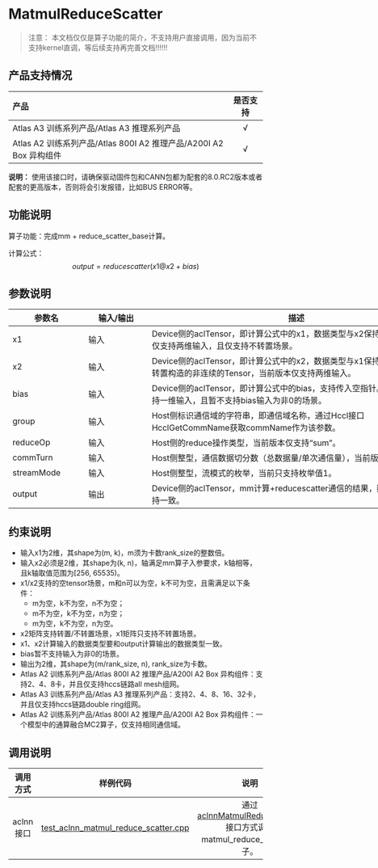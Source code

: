 # MatmulReduceScatter

> 注意：
> 本文档仅仅是算子功能的简介，不支持用户直接调用，因为当前不支持kernel直调，等后续支持再完善文档!!!!!!

## 产品支持情况

| 产品                                                         | 是否支持 |
| :----------------------------------------------------------- | :------: |
| <term>Atlas A3 训练系列产品/Atlas A3 推理系列产品</term>     |    √     |
| <term>Atlas A2 训练系列产品/Atlas 800I A2 推理产品/A200I A2 Box 异构组件</term> |    √     |

**说明：** 使用该接口时，请确保驱动固件包和CANN包都为配套的8.0.RC2版本或者配套的更高版本，否则将会引发报错，比如BUS ERROR等。

## 功能说明

算子功能：完成mm + reduce_scatter_base计算。

计算公式：
$$
output=reducescatter(x1@x2+bias)
$$


## 参数说明

<table style="undefined;table-layout: fixed; width: 1576px"> <colgroup>
 <col style="width: 170px">
 <col style="width: 170px">
 <col style="width: 800px">
 <col style="width: 800px">
 <col style="width: 200px">
 </colgroup>
 <thead>
  <tr>
   <th>参数名</th>
   <th>输入/输出</th>
   <th>描述</th>
   <th>数据类型</th>
   <th>数据格式</th>
  </tr></thead>
 <tbody>
  <tr>
   <td>x1</td>
   <td>输入</td>
   <td>Device侧的aclTensor，即计算公式中的x1，数据类型与x2保持一致。当前版本仅支持两维输入，且仅支持不转置场景。</td>
   <td>FLOAT16、BFLOAT16</td>
   <td>ND</td>
  </tr>
  <tr>
   <td>x2</td>
   <td>输入</td>
   <td>Device侧的aclTensor，即计算公式中的x2，数据类型与x1保持一致。支持通过转置构造的非连续的Tensor，当前版本仅支持两维输入。</td>
   <td>FLOAT16、BFLOAT16</td>
   <td>ND</td>
  </tr>
  <tr>
   <td>bias</td>
   <td>输入</td>
   <td>Device侧的aclTensor，即计算公式中的bias，支持传入空指针。当前版本仅支持一维输入，且暂不支持bias输入为非0的场景。</td>
   <td>FLOAT16、BFLOAT16</td>
   <td>ND</td>
  </tr>
  <tr>
   <td>group</td>
   <td>输入</td>
   <td>Host侧标识通信域的字符串，即通信域名称，通过Hccl接口HcclGetCommName获取commName作为该参数。</td>
   <td>STRING</td>
   <td>ND</td>
  </tr>
  <tr>
   <td>reduceOp</td>
   <td>输入</td>
   <td>Host侧的reduce操作类型，当前版本仅支持“sum”。</td>
   <td>STRING</td>
   <td>ND</td>
  </tr>
  <tr>
   <td>commTurn</td>
   <td>输入</td>
   <td>Host侧整型，通信数据切分数（总数据量/单次通信量），当前版本仅支持输入0。</td>
   <td>INT64</td>
   <td>ND</td>
  </tr>
  <tr>
   <td>streamMode</td>
   <td>输入</td>
   <td>Host侧整型，流模式的枚举，当前只支持枚举值1。</td>
   <td>INT64</td>
   <td>ND</td>
  </tr>
  <tr>
   <td>output</td>
   <td>输出</td>
   <td>Device侧的aclTensor，mm计算+reducescatter通信的结果，数据类型与x1保持一致。</td>
   <td>FLOAT16、BFLOAT16</td>
   <td>ND</td>
  </tr>
 </tbody></table>



## 约束说明

- 输入x1为2维，其shape为\(m, k\)，m须为卡数rank_size的整数倍。
- 输入x2必须是2维，其shape为\(k, n\)，轴满足mm算子入参要求，k轴相等，且k轴取值范围为\[256, 65535)。
- x1/x2支持的空tensor场景，m和n可以为空，k不可为空，且需满足以下条件：
  - m为空，k不为空，n不为空；
  - m不为空，k不为空，n为空；
  - m为空，k不为空，n为空。
- x2矩阵支持转置/不转置场景，x1矩阵只支持不转置场景。
- x1、x2计算输入的数据类型要和output计算输出的数据类型一致。
- bias暂不支持输入为非0的场景。
- 输出为2维，其shape为\(m/rank\_size, n\), rank_size为卡数。
- <term>Atlas A2 训练系列产品/Atlas 800I A2 推理产品/A200I A2 Box 异构组件</term>：支持2、4、8卡，并且仅支持hccs链路all mesh组网。
- <term>Atlas A3 训练系列产品/Atlas A3 推理系列产品</term>：支持2、4、8、16、32卡，并且仅支持hccs链路double ring组网。
- <term>Atlas A2 训练系列产品/Atlas 800I A2 推理产品/A200I A2 Box 异构组件</term>：一个模型中的通算融合MC2算子，仅支持相同通信域。

## 调用说明

| 调用方式  | 样例代码                                  | 说明                                                     |
| :--------: | :----------------------------------------: | :-------------------------------------------------------: |
| aclnn接口 | [test_aclnn_matmul_reduce_scatter.cpp](./examples/test_aclnn_matmul_reduce_scatter.cpp) | 通过[aclnnMatmulReduceScatter](./docs/aclnnMatmulReduceScatter.md)接口方式调用matmul_reduce_scatter算子。 |
